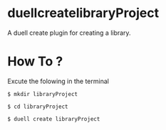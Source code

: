 # duellcreatelibraryProject
A duell create plugin for creating a library.
# How To ?
Excute the folowing in the terminal

`$ mkdir libraryProject`

`$ cd libraryProject`

`$ duell create libraryProject`
